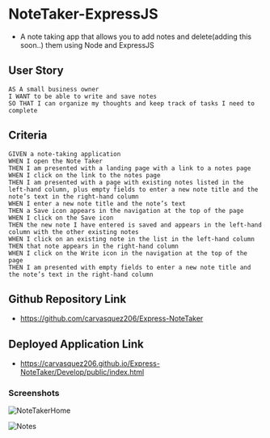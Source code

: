 # NoteTaker-ExpressJS
- A note taking app that allows you to add notes and delete(adding this soon..) them using Node and ExpressJS

## User Story

```
AS A small business owner
I WANT to be able to write and save notes
SO THAT I can organize my thoughts and keep track of tasks I need to complete
```

## Criteria

```
GIVEN a note-taking application
WHEN I open the Note Taker
THEN I am presented with a landing page with a link to a notes page
WHEN I click on the link to the notes page
THEN I am presented with a page with existing notes listed in the left-hand column, plus empty fields to enter a new note title and the note’s text in the right-hand column
WHEN I enter a new note title and the note’s text
THEN a Save icon appears in the navigation at the top of the page
WHEN I click on the Save icon
THEN the new note I have entered is saved and appears in the left-hand column with the other existing notes
WHEN I click on an existing note in the list in the left-hand column
THEN that note appears in the right-hand column
WHEN I click on the Write icon in the navigation at the top of the page
THEN I am presented with empty fields to enter a new note title and the note’s text in the right-hand column
```

## Github Repository Link
- https://github.com/carvasquez206/Express-NoteTaker

## Deployed Application Link
- https://carvasquez206.github.io/Express-NoteTaker/Develop/public/index.html

### Screenshots
![NoteTakerHome](https://user-images.githubusercontent.com/63617482/150764249-f596e712-9d0d-4c62-b722-eac99c31b055.png)


![Notes](https://user-images.githubusercontent.com/63617482/150764364-76e710ab-bfe6-4708-b254-aac6af8d6785.png)



